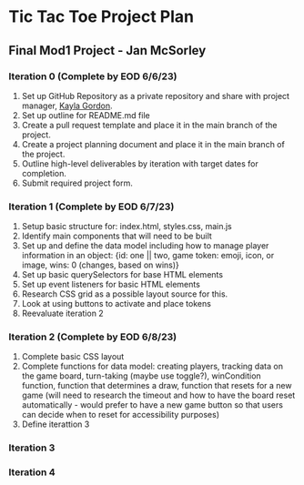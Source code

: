 # Tic Tac Toe Project Plan
## Final Mod1 Project - Jan McSorley
### Iteration 0 (Complete by EOD 6/6/23)
1. Set up GitHub Repository as a private repository and share with project manager, [Kayla Gordon](https://github.com/kaylagordon).
2. Set up outline for README.md file
3. Create a pull request template and place it in the main branch of the project.
4. Create a project planning document and place it in the main branch of the project.
5. Outline high-level deliverables by iteration with target dates for completion.
6. Submit required project form.
### Iteration 1 (Complete by EOD 6/7/23)
1. Setup basic structure for: index.html, styles.css, main.js
2. Identify main components that will need to be built
3. Set up and define the data model including how to manage player information in an object: {id: one || two, game token: emoji, icon, or image, wins: 0 (changes, based on wins)}
4. Set up basic querySelectors for base HTML elements
5. Set up event listeners for basic HTML elements
6. Research CSS grid as a possible layout source for this.
7. Look at using buttons to activate and place tokens
8. Reevaluate iteration 2
### Iteration 2 (Complete by EOD 6/8/23)
1. Complete basic CSS layout
2. Complete functions for data model: creating players, tracking data on the game board, turn-taking (maybe use toggle?), winCondition function, function that determines a draw, function that resets for a new game (will need to research the timeout and how to have the board reset automatically - would prefer to have a new game button so that users can decide when to reset for accessibility purposes)
3. Define iterattion 3
### Iteration 3
### Iteration 4

